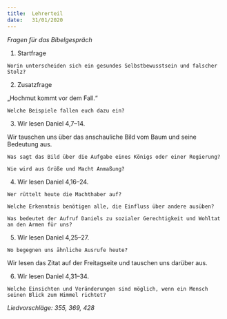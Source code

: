 ```yaml
---
title:  Lehrerteil
date:   31/01/2020
---
```


_Fragen für das Bibelgespräch_

1.	Startfrage

`Worin unterscheiden sich ein gesundes Selbstbewusstsein und falscher Stolz?`

2.	Zusatzfrage

„Hochmut kommt vor dem Fall.“

`Welche Beispiele fallen euch dazu ein?`

3.	Wir lesen Daniel 4,7–14.

Wir tauschen uns über das anschauliche Bild vom Baum und seine Bedeutung aus.

`Was sagt das Bild über die Aufgabe eines Königs oder einer Regierung?`

`Wie wird aus Größe und Macht Anmaßung?`

4.	Wir lesen Daniel 4,16–24.

`Wer rüttelt heute die Machthaber auf?`

`Welche Erkenntnis benötigen alle, die Einfluss über andere ausüben?`

`Was bedeutet der Aufruf Daniels zu sozialer Gerechtigkeit und Wohltat an den Armen für uns?`

5.	Wir lesen Daniel 4,25–27.

`Wo begegnen uns ähnliche Ausrufe heute?`

Wir lesen das Zitat auf der Freitagseite und tauschen uns darüber aus.

6.	Wir lesen Daniel 4,31–34.

`Welche Einsichten und Veränderungen sind möglich, wenn ein Mensch seinen Blick zum Himmel richtet?`

_Liedvorschläge: 355, 369, 428_